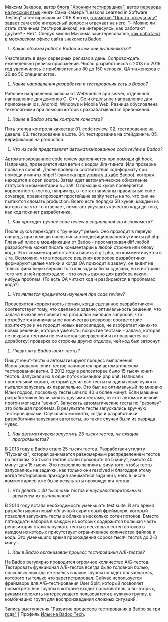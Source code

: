 Максим Захаров, автор [блога "Хроники тестировщика"](http://wolonter.blogspot.ru/), автор [перевода на русский язык](http://w-bf.livejournal.com/198496.html) книги Сама Камера "Lessons Learned in Software Testing" и тестировщик из СКБ Контур, [в заметке "Про то, откуда иду"](http://wolonter.blogspot.ru/2017/01/blog-post_6.html) задает сам себе интересный вопрос и отвечает на него. "- Можно ли стать отличным (тестировщиком), не интересуясь, как работают другие? - Нет". Следуя мысли Максима заинтересовался, [как работают в московском офисе сайта знакомств Badoo](https://www.youtube.com/embed/FkEflW223tY).

1. _Какие объемы работ в Badoo и кем они выполняются?_
 
 Участвовать в двух серверных релизах в день. Сопровождать еженедельно релизы приложений. Число разработчиков с 2013 по 2016 год увеличилось с приблизительно 80 до 150 человек, QA-инженеров с 20 до 50 специалистов.
 
1. _Какие направления разработки и тестирования есть в Badoo?_

  Рабочие направления включают Web/mobile app server, отдельное направление для демонов C, C++, Go и отдельное направление для приложения ios, Android, Windows и Mobile Web. Разница обусловлена технологиями при помощи которых разрабатываются приложения.
 
1. _Какие в Badoo этапы контроля качества?_ 

  Пять этапов контроля качества: 01. code review. 02. тестирование на девеле. 03. тестирование в шоте. 04. тестирование на стейджинге. 05. верификация на production.
 
1. _Что из себя представляет автоматизированное code review в Badoo?_

 Автоматизированное code review выполняется при помощи git hook. Например, проверяется имя ветки с кодом Jira-тикета. Или проверка права на commit. Далее проверка соответствия код-формату при помощи утилиты phpcf! (заметка [про утилиту в хабе](https://habrahabr.ru/company/badoo/blog/232133/) Badoo), которая находится в open source. Затем идет автоматическое обновление статусов и комментарии в Jira!!! С помощью хуков проверяется корректность тестов, например, в тестах написаны правильные code coverage, правки проходят простейшие sanity тесты на то, что они не пытаются сломать production. Всего есть порядка 50 хуков, каждый из которых за что-то отвечает, помогает улучшать качество кода до того, как код покинет разработчика.

1. _Как проходит ручное code review в социальной сети знакомств?_

 После хуков переходят к "ручному" ревью. Оно проходит в первую очередь при помощи очень сильно модифицированной утилиты git php. Главный плюс в модификации от Badoo - просматривая diff любой разработчик может писать комментарии к любой строчке или блоку кода. Этот комментарий остается висеть в git php, он комментируется в Jira. Возможно, что в процессе решения вопросов разработчики формируют целые чатики и когда QA приходит в задачу, он видит не только финальную версию того как задача была сделана, но и историю того что в ней происходило - это очень важно для разбора каких-нибудь проблем. (То есть QA читают код и разбираются в проблемах кода?)

1. _Что является предметом изучения при code review?_

  Проверяется корректность логики, когда сделанное разработчиком соответствует тому, что сделано в задаче; оптимальность решения, что задача выехав не повесит на production миллион запросов, что потребуется минимальное количество ресурсов; соответствие архитектуре и не городит новых велосипедов, не изобретает каких-то новых решений, которые уже есть; покрытие тестами - задача, которая не покрыта тестами не считается завершенной и отправляется на доработку; проверка со стороны других отделов, чей код был затронут.

1. _Пишут ли в Badoo юнит-тесты?_

  Пишут юнит-тесты и автоматизируют процесс выполнения. Использование юнит-тестов начинается при автоматическом тестировании ветки. В 2012 году в репозиторее было 15 тысяч юнит-тестов. Запускали их в один поток командой php unit. Написали простенький скрипт, который делил все тесты на одинаковые кучки и пытался запускать их параллельно. Это был не оптимальный по мнению Ильи подход, поскольку тесты шли по 40 и более минут. Если машины разработчиков были заняты другими тестами, то этот автоматический прогон мог идти "вечно". Запускать автоматические тесты по "резолву" это большая проблема. В результате тесты запускались вручную тестировщиками. Случались моменты, когда и разработчики разработчики запускали автотесты, но такие случаи были из разряда чудес.

1. _Как автоматически запустить 25 тысяч тестов, не ожидая программистов?_

  В 2013 году в Badoo стало 25 тысяч тестов. Разработали утилиту "Пускалка", которая занимается равномерным распределением тестов по потокам. 25 тысяч тестов стали проходить по 5 минут, вместо 40 минут для 15 тысяч. Это позволило запилить фичу того, чтобы тесты запускались на задачки, как только они resolved и благодаря этому когда тестировщик приходил заниматься задачей у него в числе комментариев уже были результаты прохождения тестов.
 
1. _Что делать с 40 тысячами тестов и неудовлетворительным временем их выполнения?_

  В 2014 году встала необходимость уменьшать test suite. В это время разрабатывали новый облачный скриптовый фреймворк, который позволил запускать тесты в облаке в несколько сотен потоков. Вместо пятнадцати наборов в каждом из которых содержится большая часть репозитория стали запускать тесты в несколько сотен потоков в каждом из которых присутствует ограниченное количество файлов и кода. Это уменьшило время прохождения сорока тысяч тестов до 2-3 минут.

1. _Как в Badoo организован процесс тестирования А/Б-тестов?_

  На Badoo регулярно проводится огромное количество А/Б-тестов. Тестировать функционал А/Б-тестов всегда было головной болью, поскольку никогда не знаешь в какие группы попадет пользователь, которого ты только что зарегистрировал. Сейчас используется фреймворк для А/Б-тестирования User Split, который позволяет посмотреть все группы в которые входит пользователь, а во-вторых, руками положить интересующего пользователя в нужную группу, в комбинацию групп для воспроизведения сложных ситуаций.

Запись выступления ["Развитие процессов тестирования в Badoo за три года"](https://www.youtube.com/watch?v=FkEflW223tY&t) | Профиль [Ильи на Badoo Tech](https://tech.badoo.com/ru/author/Ilya_Kudinov/).